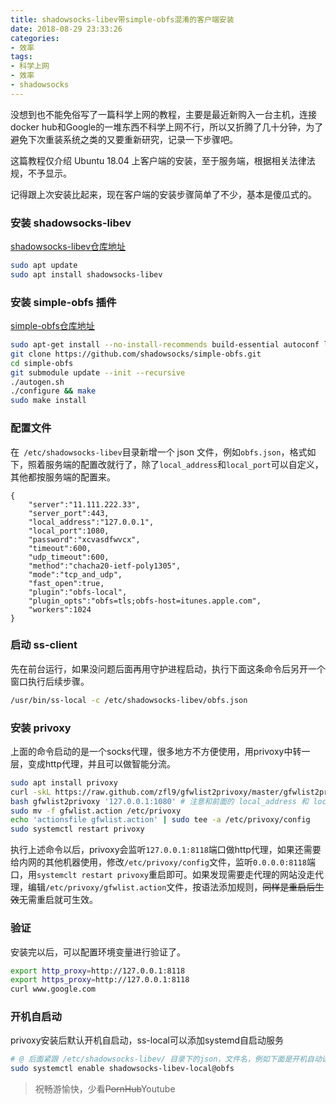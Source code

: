 ```yaml
---
title: shadowsocks-libev带simple-obfs混淆的客户端安装
date: 2018-08-29 23:33:26
categories:
- 效率
tags:
- 科学上网
- 效率
- shadowsocks
---
```


没想到也不能免俗写了一篇科学上网的教程，主要是最近新购入一台主机，连接docker hub和Google的一堆东西不科学上网不行，所以又折腾了几十分钟，为了避免下次重装系统之类的又要重新研究，记录一下步骤吧。

这篇教程仅介绍 Ubuntu 18.04 上客户端的安装，至于服务端，根据相关法律法规，不予显示。

记得跟上次安装比起来，现在客户端的安装步骤简单了不少，基本是傻瓜式的。

### 安装 shadowsocks-libev

[shadowsocks-libev仓库地址](https://github.com/shadowsocks/shadowsocks-libev)

```bash
sudo apt update
sudo apt install shadowsocks-libev
```

### 安装 simple-obfs 插件

[simple-obfs仓库地址](https://github.com/shadowsocks/simple-obfs)

```bash
sudo apt-get install --no-install-recommends build-essential autoconf libtool libssl-dev libpcre3-dev libev-dev asciidoc xmlto automake
git clone https://github.com/shadowsocks/simple-obfs.git
cd simple-obfs
git submodule update --init --recursive
./autogen.sh
./configure && make
sudo make install
```

### 配置文件

在` /etc/shadowsocks-libev`目录新增一个 json 文件，例如`obfs.json`，格式如下，照着服务端的配置改就行了，除了`local_address`和`local_port`可以自定义，其他都按服务端的配置来。

```
{
    "server":"11.111.222.33",
    "server_port":443,
    "local_address":"127.0.0.1",
    "local_port":1080,
    "password":"xcvasdfwvcx",
    "timeout":600,
    "udp_timeout":600,
    "method":"chacha20-ietf-poly1305",
    "mode":"tcp_and_udp",
    "fast_open":true,
    "plugin":"obfs-local",
    "plugin_opts":"obfs=tls;obfs-host=itunes.apple.com",
    "workers":1024
}
```

### 启动 ss-client

先在前台运行，如果没问题后面再用守护进程启动，执行下面这条命令后另开一个窗口执行后续步骤。

```bash
/usr/bin/ss-local -c /etc/shadowsocks-libev/obfs.json 
```

### 安装 privoxy

上面的命令启动的是一个socks代理，很多地方不方便使用，用privoxy中转一层，变成http代理，并且可以做智能分流。

```bash
sudo apt install privoxy
curl -skL https://raw.github.com/zfl9/gfwlist2privoxy/master/gfwlist2privoxy -o gfwlist2privoxy
bash gfwlist2privoxy '127.0.0.1:1080' # 注意和前面的 local_address 和 local_port 保持一致
sudo mv -f gfwlist.action /etc/privoxy
echo 'actionsfile gfwlist.action' | sudo tee -a /etc/privoxy/config
sudo systemctl restart privoxy
```

执行上述命令以后，privoxy会监听`127.0.0.1:8118`端口做http代理，如果还需要给内网的其他机器使用，修改`/etc/privoxy/config`文件，监听`0.0.0.0:8118`端口，用`systemclt restart privoxy`重启即可。如果发现需要走代理的网站没走代理，编辑`/etc/privoxy/gfwlist.action`文件，按语法添加规则，~~同样是重启后生效~~无需重启就可生效。

### 验证

安装完以后，可以配置环境变量进行验证了。

```bash
export http_proxy=http://127.0.0.1:8118
export https_proxy=http://127.0.0.1:8118
curl www.google.com
```

### 开机自启动

privoxy安装后默认开机自启动，ss-local可以添加systemd自启动服务

```bash
# @ 后面紧跟 /etc/shadowsocks-libev/ 目录下的json，文件名，例如下面是开机自动读取 obfs.json 文件
sudo systemctl enable shadowsocks-libev-local@obfs 
```

> 祝畅游愉快，少看~~PornHub~~Youtube

